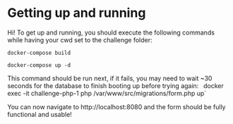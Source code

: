 # Getting up and running
Hi! To get up and running, you should execute the following commands while having your cwd set to the challenge folder:

`docker-compose build`

`docker-compose up -d`

This command should be run next, if it fails, you may need to wait ~30 seconds for the database to finish booting up before trying again:
`
`docker exec -it challenge-php-1 php /var/www/src/migrations/form.php up` 

You can now navigate to http://localhost:8080 and the form should be fully functional and usable!